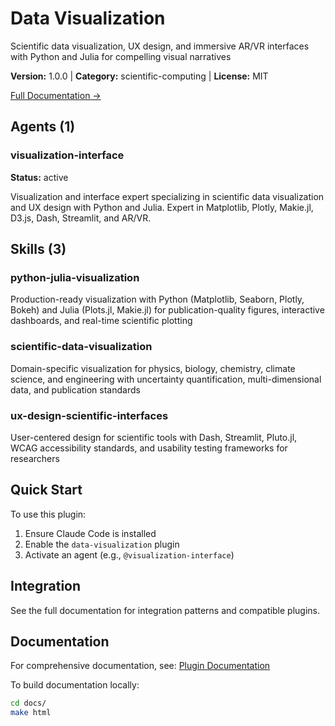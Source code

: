 # Data Visualization

Scientific data visualization, UX design, and immersive AR/VR interfaces with Python and Julia for compelling visual narratives

**Version:** 1.0.0 | **Category:** scientific-computing | **License:** MIT

[Full Documentation →](https://myclaude.readthedocs.io/en/latest/plugins/data-visualization.html)

## Agents (1)

### visualization-interface

**Status:** active

Visualization and interface expert specializing in scientific data visualization and UX design with Python and Julia. Expert in Matplotlib, Plotly, Makie.jl, D3.js, Dash, Streamlit, and AR/VR.

## Skills (3)

### python-julia-visualization

Production-ready visualization with Python (Matplotlib, Seaborn, Plotly, Bokeh) and Julia (Plots.jl, Makie.jl) for publication-quality figures, interactive dashboards, and real-time scientific plotting

### scientific-data-visualization

Domain-specific visualization for physics, biology, chemistry, climate science, and engineering with uncertainty quantification, multi-dimensional data, and publication standards

### ux-design-scientific-interfaces

User-centered design for scientific tools with Dash, Streamlit, Pluto.jl, WCAG accessibility standards, and usability testing frameworks for researchers

## Quick Start

To use this plugin:

1. Ensure Claude Code is installed
2. Enable the `data-visualization` plugin
3. Activate an agent (e.g., `@visualization-interface`)

## Integration

See the full documentation for integration patterns and compatible plugins.

## Documentation

For comprehensive documentation, see: [Plugin Documentation](https://myclaude.readthedocs.io/en/latest/plugins/data-visualization.html)

To build documentation locally:

```bash
cd docs/
make html
```
